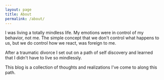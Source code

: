 ```yaml
---
layout: page
title: About
permalink: /about/
---
```


I was living a totally mindless life. My emotions were in control of my
behavior, not me. The simple concept that we don't control what happens to us,
but we do control how we react, was foreign to me.

After a traumatic divorce I set out on a path of self discovery and learned
that I didn't have to live so mindlessly.

This blog is a collection of thoughts and realizations I've come to along this
path.
